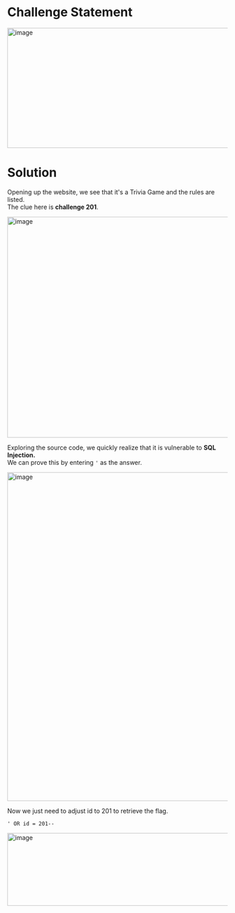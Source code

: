 # Challenge Statement
<img width="1112" height="274" alt="image" src="https://github.com/user-attachments/assets/a30b2da2-c158-442c-9cdb-aea42ec5a957" />

# Solution
Opening up the website, we see that it's a Trivia Game and the rules are listed.  
The clue here is **challenge 201**.  

<img width="710" height="504" alt="image" src="https://github.com/user-attachments/assets/1c092b57-6016-47c5-9b95-f5c26816112b" />

Exploring the source code, we quickly realize that it is vulnerable to **SQL Injection.**  
We can prove this by entering `'` as the answer.  

<img width="797" height="750" alt="image" src="https://github.com/user-attachments/assets/79d7fbd4-27d5-4648-ac79-65dcd2d54934" />

Now we just need to adjust id to 201 to retrieve the flag.  
```
' OR id = 201--
```

<img width="817" height="166" alt="image" src="https://github.com/user-attachments/assets/4aedce89-c26f-4f65-a59f-9807025f5674" />

